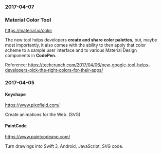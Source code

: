### 2017-04-07

### Material Color Tool

https://material.io/color

The new tool helps developers **create and share color palettes**, but, maybe most importantly, it also comes with the ability to then apply that color scheme to a sample user interface and to various Material Design components in **CodePen**.

Reference: https://techcrunch.com/2017/04/06/new-google-tool-helps-developers-pick-the-right-colors-for-their-apps/


### 2017-04-05

#### Keyshape

https://www.pixofield.com/

Create animations for the Web. (SVG)

#### PaintCode

https://www.paintcodeapp.com/

Turn drawings into Swift 3, Android, JavaScript, SVG code.